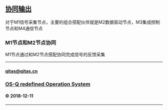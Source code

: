 ﻿## [协同输出](https://github.com/OS-Q/M1)

对于M1信号采集节点，主要的组合搭配伙伴就是M2数据驱动节点，M3集成控制节点和M4通信节点

### M1节点和M2节点协同

M1节点通过和M2节点搭配协同完成信号的反馈采集

---
####  qitas@qitas.cn
###  [OS-Q redefined Operation System](http://www.OS-Q.com)
####  © 2018-12-11

---